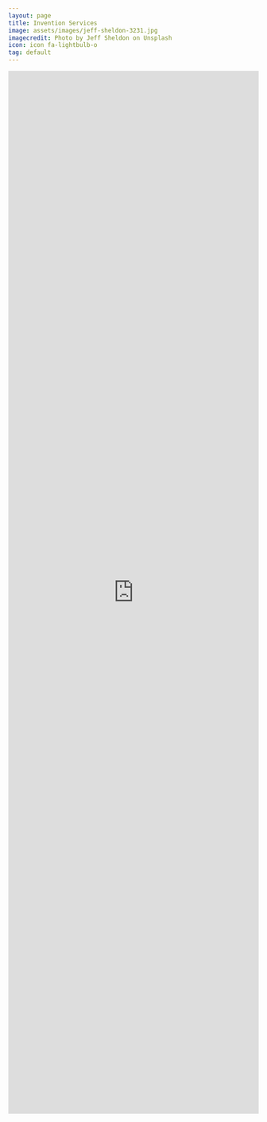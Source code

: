 ```yaml
---
layout: page
title: Invention Services
image: assets/images/jeff-sheldon-3231.jpg
imagecredit: Photo by Jeff Sheldon on Unsplash
icon: icon fa-lightbulb-o 
tag: default
---
```

<iframe src="https://sdcsolutions.square.site/" width='100%' height='2100em' scrolling='no' style='border:0'></iframe>
